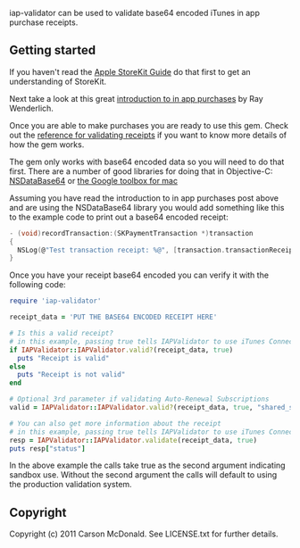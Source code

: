 iap-validator can be used to validate base64 encoded iTunes in app purchase receipts.

## Getting started

If you haven't read the [Apple StoreKit Guide](http://developer.apple.com/library/mac/#documentation/NetworkingInternet/Conceptual/StoreKitGuide/Introduction/Introduction.html) do that first to get an understanding of StoreKit.

Next take a look at this great [introduction to in app purchases](http://www.raywenderlich.com/2797/introduction-to-in-app-purchases) by Ray Wenderlich.

Once you are able to make purchases you are ready to use this gem. Check out the [reference for validating receipts](http://developer.apple.com/library/ios/#documentation/NetworkingInternet/Conceptual/StoreKitGuide/VerifyingStoreReceipts/VerifyingStoreReceipts.html) if you want to know more details of how the gem works.

The gem only works with base64 encoded data so you will need to do that first. There are a number of good libraries for doing that in Objective-C: [NSDataBase64](https://github.com/reklis/NSDataBase64) or [the Google toolbox for mac](http://code.google.com/p/google-toolbox-for-mac/)

Assuming you have read the introduction to in app purchases post above and are using the NSDataBase64 library you would add something like this to the example code to print out a base64 encoded receipt:

``` C
- (void)recordTransaction:(SKPaymentTransaction *)transaction
{
  NSLog(@"Test transaction receipt: %@", [transaction.transactionReceipt base64EncodedString]);
}
```

Once you have your receipt base64 encoded you can verify it with the following code:

``` rb
require 'iap-validator'

receipt_data = 'PUT THE BASE64 ENCODED RECEIPT HERE'

# Is this a valid receipt?
# in this example, passing true tells IAPValidator to use iTunes Connect in production
if IAPValidator::IAPValidator.valid?(receipt_data, true)
  puts "Receipt is valid"
else
  puts "Receipt is not valid"
end

# Optional 3rd parameter if validating Auto-Renewal Subscriptions
valid = IAPValidator::IAPValidator.valid?(receipt_data, true, "shared_secret_string")

# You can also get more information about the receipt
# in this example, passing true tells IAPValidator to use iTunes Connect in production
resp = IAPValidator::IAPValidator.validate(receipt_data, true)
puts resp["status"]
```

In the above example the calls take true as the second argument indicating sandbox use. Without the second argument the calls will default to using the production validation system.

## Copyright

Copyright (c) 2011 Carson McDonald. See LICENSE.txt for further details.

